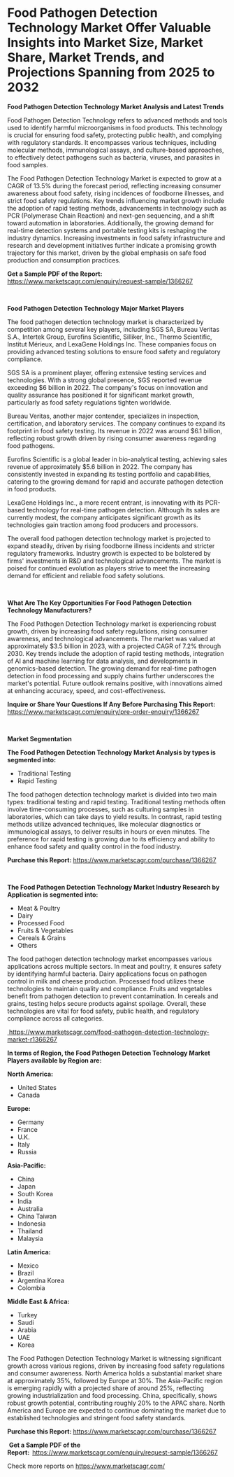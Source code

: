<p><h1>Food Pathogen Detection Technology Market Offer Valuable Insights into Market Size, Market Share, Market Trends, and Projections Spanning from 2025 to 2032</h1></p><p><strong>Food Pathogen Detection Technology Market Analysis and Latest Trends</strong></p>
<p><p>Food Pathogen Detection Technology refers to advanced methods and tools used to identify harmful microorganisms in food products. This technology is crucial for ensuring food safety, protecting public health, and complying with regulatory standards. It encompasses various techniques, including molecular methods, immunological assays, and culture-based approaches, to effectively detect pathogens such as bacteria, viruses, and parasites in food samples.</p><p>The Food Pathogen Detection Technology Market is expected to grow at a CAGR of 13.5% during the forecast period, reflecting increasing consumer awareness about food safety, rising incidences of foodborne illnesses, and strict food safety regulations. Key trends influencing market growth include the adoption of rapid testing methods, advancements in technology such as PCR (Polymerase Chain Reaction) and next-gen sequencing, and a shift toward automation in laboratories. Additionally, the growing demand for real-time detection systems and portable testing kits is reshaping the industry dynamics. Increasing investments in food safety infrastructure and research and development initiatives further indicate a promising growth trajectory for this market, driven by the global emphasis on safe food production and consumption practices.</p></p>
<p><strong>Get a Sample PDF of the Report:&nbsp;</strong> <a href="https://www.marketscagr.com/enquiry/request-sample/1366267?utm_campaign=3574&utm_medium=2&utm_source=Github&utm_content=ia&utm_term=22032025&utm_id=food-pathogen-detection-technology">https://www.marketscagr.com/enquiry/request-sample/1366267</a></p>
<p>&nbsp;</p>
<p><strong>Food Pathogen Detection Technology Major Market Players</strong></p>
<p><p>The food pathogen detection technology market is characterized by competition among several key players, including SGS SA, Bureau Veritas S.A., Intertek Group, Eurofins Scientific, Silliker, Inc., Thermo Scientific, Institut Mérieux, and LexaGene Holdings Inc. These companies focus on providing advanced testing solutions to ensure food safety and regulatory compliance.</p><p>SGS SA is a prominent player, offering extensive testing services and technologies. With a strong global presence, SGS reported revenue exceeding $6 billion in 2022. The company's focus on innovation and quality assurance has positioned it for significant market growth, particularly as food safety regulations tighten worldwide.</p><p>Bureau Veritas, another major contender, specializes in inspection, certification, and laboratory services. The company continues to expand its footprint in food safety testing. Its revenue in 2022 was around $6.1 billion, reflecting robust growth driven by rising consumer awareness regarding food pathogens.</p><p>Eurofins Scientific is a global leader in bio-analytical testing, achieving sales revenue of approximately $5.6 billion in 2022. The company has consistently invested in expanding its testing portfolio and capabilities, catering to the growing demand for rapid and accurate pathogen detection in food products.</p><p>LexaGene Holdings Inc., a more recent entrant, is innovating with its PCR-based technology for real-time pathogen detection. Although its sales are currently modest, the company anticipates significant growth as its technologies gain traction among food producers and processors.</p><p>The overall food pathogen detection technology market is projected to expand steadily, driven by rising foodborne illness incidents and stricter regulatory frameworks. Industry growth is expected to be bolstered by firms' investments in R&D and technological advancements. The market is poised for continued evolution as players strive to meet the increasing demand for efficient and reliable food safety solutions.</p></p>
<p>&nbsp;</p>
<p><strong>What Are The Key Opportunities For Food Pathogen Detection Technology Manufacturers?</strong></p>
<p><p>The Food Pathogen Detection Technology market is experiencing robust growth, driven by increasing food safety regulations, rising consumer awareness, and technological advancements. The market was valued at approximately $3.5 billion in 2023, with a projected CAGR of 7.2% through 2030. Key trends include the adoption of rapid testing methods, integration of AI and machine learning for data analysis, and developments in genomics-based detection. The growing demand for real-time pathogen detection in food processing and supply chains further underscores the market's potential. Future outlook remains positive, with innovations aimed at enhancing accuracy, speed, and cost-effectiveness.</p></p>
<p><strong>Inquire or Share Your Questions If Any Before Purchasing This Report:</strong> <a href="https://www.marketscagr.com/enquiry/pre-order-enquiry/1366267?utm_campaign=3574&utm_medium=2&utm_source=Github&utm_content=ia&utm_term=22032025&utm_id=food-pathogen-detection-technology">https://www.marketscagr.com/enquiry/pre-order-enquiry/1366267</a></p>
<p>&nbsp;</p>
<p><strong>Market Segmentation</strong></p>
<p><strong>The Food Pathogen Detection Technology Market Analysis by types is segmented into:</strong></p>
<p><ul><li>Traditional Testing</li><li>Rapid Testing</li></ul></p>
<p><p>The food pathogen detection technology market is divided into two main types: traditional testing and rapid testing. Traditional testing methods often involve time-consuming processes, such as culturing samples in laboratories, which can take days to yield results. In contrast, rapid testing methods utilize advanced techniques, like molecular diagnostics or immunological assays, to deliver results in hours or even minutes. The preference for rapid testing is growing due to its efficiency and ability to enhance food safety and quality control in the food industry.</p></p>
<p><strong>Purchase this Report:&nbsp;</strong><a href="https://www.marketscagr.com/purchase/1366267?utm_campaign=3574&utm_medium=2&utm_source=Github&utm_content=ia&utm_term=22032025&utm_id=food-pathogen-detection-technology">https://www.marketscagr.com/purchase/1366267</a></p>
<p>&nbsp;</p>
<p><strong>The Food Pathogen Detection Technology Market Industry Research by Application is segmented into:</strong></p>
<p><ul><li>Meat & Poultry</li><li>Dairy</li><li>Processed Food</li><li>Fruits & Vegetables</li><li>Cereals & Grains</li><li>Others</li></ul></p>
<p><p>The food pathogen detection technology market encompasses various applications across multiple sectors. In meat and poultry, it ensures safety by identifying harmful bacteria. Dairy applications focus on pathogen control in milk and cheese production. Processed food utilizes these technologies to maintain quality and compliance. Fruits and vegetables benefit from pathogen detection to prevent contamination. In cereals and grains, testing helps secure products against spoilage. Overall, these technologies are vital for food safety, public health, and regulatory compliance across all categories.</p></p>
<p><a href="https://www.marketscagr.com/food-pathogen-detection-technology-market-r1366267?utm_campaign=3574&utm_medium=2&utm_source=Github&utm_content=ia&utm_term=22032025&utm_id=food-pathogen-detection-technology">&nbsp;https://www.marketscagr.com/food-pathogen-detection-technology-market-r1366267</a></p>
<p><strong>In terms of Region, the Food Pathogen Detection Technology Market Players available by Region are:</strong></p>
<p>
    <p> <strong> North America: </strong>
        <ul>
            <li>United States</li>
            <li>Canada</li>
        </ul>
        </p> 
    <p> <strong> Europe: </strong>
        <ul>
            <li>Germany</li>
            <li>France</li>
            <li>U.K.</li>
            <li>Italy</li>
            <li>Russia</li>
        </ul>
        </p> 
    <p> <strong> Asia-Pacific: </strong>
        <ul>
            <li>China</li>
            <li>Japan</li>
            <li>South Korea</li>
            <li>India</li>
            <li>Australia</li>
            <li>China Taiwan</li>
            <li>Indonesia</li>
            <li>Thailand</li>
            <li>Malaysia</li>
        </ul>
        </p> 
    <p> <strong> Latin America: </strong>
        <ul>
            <li>Mexico</li>
            <li>Brazil</li>
            <li>Argentina Korea</li>
            <li>Colombia</li>
        </ul>
        </p> 
    <p> <strong> Middle East & Africa: </strong>
        <ul>
            <li>Turkey</li>
            <li>Saudi</li>
            <li>Arabia</li>
            <li>UAE</li>
            <li>Korea</li>
        </ul>
    </p>
    </p>
<p><p>The Food Pathogen Detection Technology Market is witnessing significant growth across various regions, driven by increasing food safety regulations and consumer awareness. North America holds a substantial market share at approximately 35%, followed by Europe at 30%. The Asia-Pacific region is emerging rapidly with a projected share of around 25%, reflecting growing industrialization and food processing. China, specifically, shows robust growth potential, contributing roughly 20% to the APAC share. North America and Europe are expected to continue dominating the market due to established technologies and stringent food safety standards.</p></p>
<p><strong>Purchase this Report: </strong><a href="https://www.marketscagr.com/purchase/1366267?utm_campaign=3574&utm_medium=2&utm_source=Github&utm_content=ia&utm_term=22032025&utm_id=food-pathogen-detection-technology">https://www.marketscagr.com/purchase/1366267</a></p>
<p>&nbsp;<strong>Get a Sample PDF of the Report:&nbsp;&nbsp;</strong><a href="https://www.marketscagr.com/enquiry/request-sample/1366267?utm_campaign=3574&utm_medium=2&utm_source=Github&utm_content=ia&utm_term=22032025&utm_id=food-pathogen-detection-technology">https://www.marketscagr.com/enquiry/request-sample/1366267</a></p>
<p><strong></strong></p>
<p>Check more reports on <a href="https://www.marketscagr.com/?utm_campaign=3574&utm_medium=2&utm_source=Github&utm_content=ia&utm_term=22032025&utm_id=food-pathogen-detection-technology">https://www.marketscagr.com/</a></p>